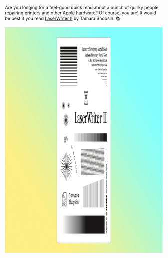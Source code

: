 ---
---

Are you longing for a feel-good quick read about a bunch of quirky people repairing printers and other Apple hardware? Of course, you are! It would be best if you read [LaserWriter Ⅱ](https://www.mcdbooks.com/books/laserwriter-ii) by Tamara Shopsin. 📚

<img src="/images/laserwriter.png" alt="Illustrated book cover emulating a test print from a printer: gradients, vertical and horizontal bars in grayscale. The text reads Author of Arbitrary Stupid Goal. LaserWriter Ⅱ – a novel. Tamara Shopsin. Featuring an old reliable Macintosh repair shop." width="1280" height="720" />

